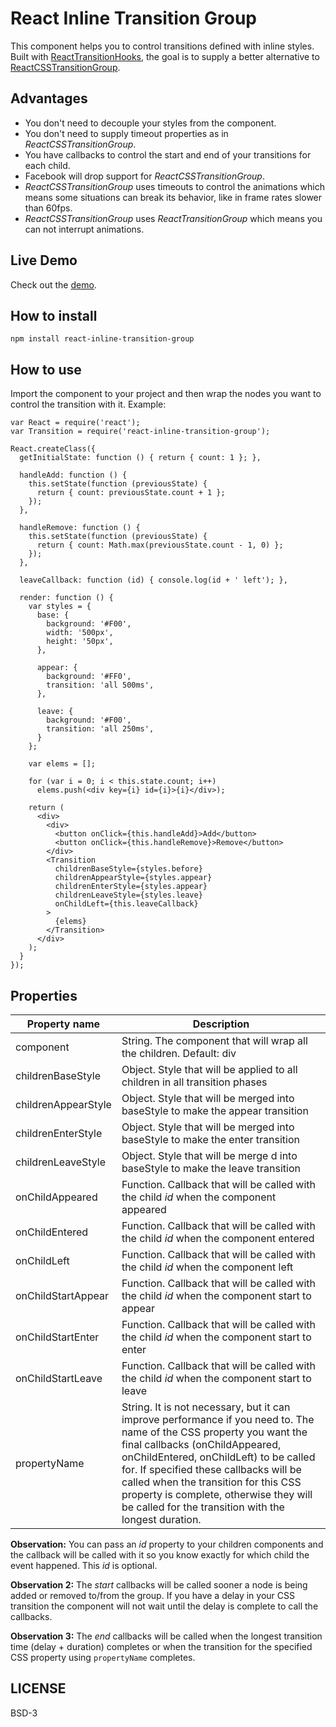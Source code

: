 # React Inline Transition Group

This component helps you to control transitions defined with inline styles. Built with [ReactTransitionHooks](https://github.com/felipethome/react-transition-hooks), the goal is to supply a better alternative to [ReactCSSTransitionGroup](https://facebook.github.io/react/docs/animation.html).

## Advantages

* You don't need to decouple your styles from the component.
* You don't need to supply timeout properties as in *ReactCSSTransitionGroup*.
* You have callbacks to control the start and end of your transitions for each child.
* Facebook will drop support for *ReactCSSTransitionGroup*.
* *ReactCSSTransitionGroup* uses timeouts to control the animations which means some situations can break its behavior, like in frame rates slower than 60fps.
* *ReactCSSTransitionGroup* uses *ReactTransitionGroup* which means you can not interrupt animations.

## Live Demo

Check out the [demo](http://felipethome.github.io/react-inline-transition-group/demo/index.html).

## How to install

    npm install react-inline-transition-group

## How to use

Import the component to your project and then wrap the nodes you want to control the transition with it. Example:

    var React = require('react');
    var Transition = require('react-inline-transition-group');

    React.createClass({
      getInitialState: function () { return { count: 1 }; },

      handleAdd: function () {
        this.setState(function (previousState) {
          return { count: previousState.count + 1 };
        });
      },

      handleRemove: function () {
        this.setState(function (previousState) {
          return { count: Math.max(previousState.count - 1, 0) };
        });
      },

      leaveCallback: function (id) { console.log(id + ' left'); },

      render: function () {
        var styles = {
          base: {
            background: '#F00',
            width: '500px',
            height: '50px',
          },

          appear: {
            background: '#FF0',
            transition: 'all 500ms',
          },

          leave: {
            background: '#F00',
            transition: 'all 250ms',
          }
        };

        var elems = [];

        for (var i = 0; i < this.state.count; i++)
          elems.push(<div key={i} id={i}>{i}</div>);

        return (
          <div>
            <div>
              <button onClick={this.handleAdd}>Add</button>
              <button onClick={this.handleRemove}>Remove</button>
            </div>
            <Transition
              childrenBaseStyle={styles.before}
              childrenAppearStyle={styles.appear}
              childrenEnterStyle={styles.appear}
              childrenLeaveStyle={styles.leave}
              onChildLeft={this.leaveCallback}
            >
              {elems}
            </Transition>
          </div>
        );
      }
    });

## Properties

Property name | Description
------------ | -------------
component | String. The component that will wrap all the children. Default: div
childrenBaseStyle | Object. Style that will be applied to all children in all transition phases
childrenAppearStyle | Object. Style that will be merged into baseStyle to make the appear transition
childrenEnterStyle | Object. Style that will be merged into baseStyle to make the enter transition
childrenLeaveStyle | Object. Style that will be merge d into baseStyle to make the leave transition
onChildAppeared | Function. Callback that will be called with the child *id* when the component appeared
onChildEntered | Function. Callback that will be called with the child *id* when the component entered
onChildLeft | Function. Callback that will be called with the child *id* when the component left
onChildStartAppear | Function. Callback that will be called with the child *id* when the component start to appear
onChildStartEnter | Function. Callback that will be called with the child *id* when the component start to enter
onChildStartLeave | Function. Callback that will be called with the child *id* when the component start to leave
propertyName | String. It is not necessary, but it can improve performance if you need to. The name of the CSS property you want the final callbacks (onChildAppeared, onChildEntered, onChildLeft) to be called for. If specified these callbacks will be called when the transition for this CSS property is complete, otherwise they will be called for the transition with the longest duration.

**Observation:** You can pass an *id* property to your children components and the callback will be called with it so you know exactly for which child the event happened. This *id* is optional.

**Observation 2:** The *start* callbacks will be called sooner a node is being added or removed to/from the group. If you have a delay in your CSS transition the component will not wait until the delay is complete to call the callbacks.

**Observation 3:** The *end* callbacks will be called when the longest transition time (delay + duration) completes or when the transition for the specified CSS property using `propertyName` completes.

## LICENSE

BSD-3